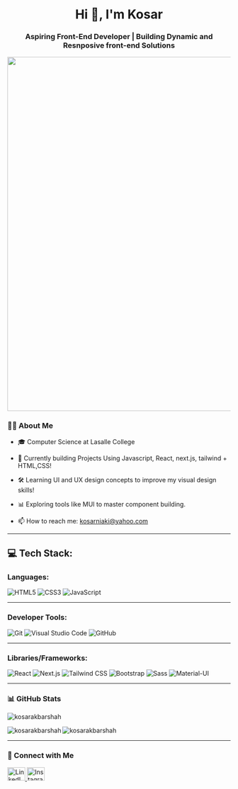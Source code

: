 <h1 align="center">Hi 👋, I'm Kosar </h1>
<h3 align="center">Aspiring Front-End Developer | Building Dynamic and Resnposive front-end Solutions </h3>



<p align="center">  
  <img src="https://i.giphy.com/media/v1.Y2lkPTc5MGI3NjExZzF2bTdyOHZ1eThtZGJjNmJwNXEwejBkbHpxcGJwYTI3ZWVzMWwyaCZlcD12MV9pbnRlcm5hbF9naWZfYnlfaWQmY3Q9Zw/LV9ipFcS5n7WlxEA6O/giphy.gif" width="800" />  

</p>

### 👩‍💻 About Me  

- 🎓 Computer Science at Lasalle College
- 🌱 Currently building Projects Using Javascript, React, next.js, tailwind + HTML,CSS!
- 🛠 Learning UI and UX design concepts to improve my visual design skills!
- 📊 Exploring tools like MUI to master component building. 

- 📫 How to reach me: kosarniaki@yahoo.com

---

## 💻 Tech Stack:  

### Languages:  
![HTML5](https://img.shields.io/badge/HTML5-E34F26?style=for-the-badge&logo=html5&logoColor=white) ![CSS3](https://img.shields.io/badge/CSS3-1572B6?style=for-the-badge&logo=css3&logoColor=white) ![JavaScript](https://img.shields.io/badge/JavaScript-F7DF1E?style=for-the-badge&logo=javascript&logoColor=black)  

---

### Developer Tools:  
![Git](https://img.shields.io/badge/Git-F05032?style=for-the-badge&logo=git&logoColor=white) ![Visual Studio Code](https://img.shields.io/badge/VS%20Code-0078D4?style=for-the-badge&logo=visualstudiocode&logoColor=white) ![GitHub](https://img.shields.io/badge/GitHub-181717?style=for-the-badge&logo=github&logoColor=white)  

---

### Libraries/Frameworks:  
![React](https://img.shields.io/badge/React-61DAFB?style=for-the-badge&logo=react&logoColor=black) ![Next.js](https://img.shields.io/badge/Next.js-000000?style=for-the-badge&logo=nextdotjs&logoColor=white) ![Tailwind CSS](https://img.shields.io/badge/Tailwind%20CSS-06B6D4?style=for-the-badge&logo=tailwindcss&logoColor=white) ![Bootstrap](https://img.shields.io/badge/Bootstrap-7952B3?style=for-the-badge&logo=bootstrap&logoColor=white) ![Sass](https://img.shields.io/badge/Sass-CC6699?style=for-the-badge&logo=sass&logoColor=white) ![Material-UI](https://img.shields.io/badge/Material--UI-0081CB?style=for-the-badge&logo=mui&logoColor=white)  

---

### 📊 GitHub Stats  


<p align="left"> <img src="https://komarev.com/ghpvc/?username=kosarakbarshah&label=Profile%20views&color=0e75b6&style=flat" alt="kosarakbarshah" /> </p>

<p><img align="left" src="https://github-readme-stats.vercel.app/api/top-langs?username=kosarakbarshah&show_icons=true&locale=en&layout=compact" alt="kosarakbarshah" /></p>

<p><img align="center" src="https://github-readme-streak-stats.herokuapp.com/?user=kosarakbarshah&" alt="kosarakbarshah" /></p>


---

### 🤝 Connect with Me  

 <p align="left">  
  <a href="https://linkedin.com/in/kosar-akbarshah" target="blank">
    <img src="https://raw.githubusercontent.com/rahuldkjain/github-profile-readme-generator/master/src/images/icons/Social/linked-in-alt.svg" alt="LinkedIn" height="30" width="40" />
  </a>  
 
  <a href="https://instagram.com/kosarakbarshah.codes" target="blank">
    <img src="https://raw.githubusercontent.com/rahuldkjain/github-profile-readme-generator/master/src/images/icons/Social/instagram.svg" alt="Instagram" height="30" width="40" />
  </a>  
</p>
